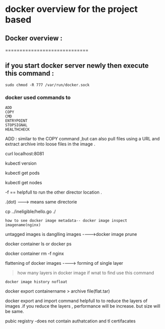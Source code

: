 # docker overview for the project based

## Docker overview :
=============================
## if you start docker server newly then execute this command :

  ``` 
  sudo chmod -R 777 /var/run/docker.sock
  
  ```

### docker used commands to 

```
ADD 
COPY 
CMD 
ENTRYPOINT 
STOPSIGNAL
HEALTHCHECK
```


ADD : similar to the COPY command ,but can also pull files using a URL and extract archive into 
      loose files in the image .
	  
	  
curl localhost:8081

kubectl version

kubectl get pods

kubectl get nodes

-f == helpfull to run the other director location .

.(dot) ---> means same directorie

cp ../ineligible/hello.go ./

```
how to see docker image metadata-- docker image inspect imagename(nginx)
```


untagged images is  danglling images ---->docker image prune 

docker container ls or docker ps

docker container rm -f nginx


flattening of docker images ---->  forming of single layer

> how many layers in docker image if wnat to find use this command

```
docker image history nofloat  
```     


docker export containername  > archive file(flat.tar)

docker export and import command helpfull to to reduce the layers of images .if you reduce the layers , performance will be increase.
but size will be same.


pubic registry -does not contain authatcation and tl certifacates 





